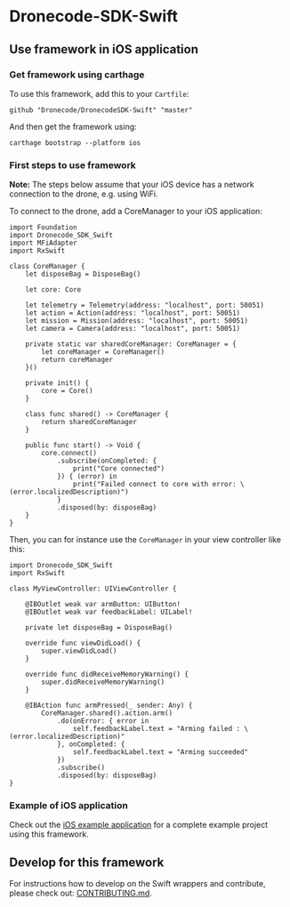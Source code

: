 # Dronecode-SDK-Swift

## Use framework in iOS application

### Get framework using carthage

To use this framework, add this to your `Cartfile`:

```
github "Dronecode/DronecodeSDK-Swift" "master"
```

And then get the framework using:
```
carthage bootstrap --platform ios
```

### First steps to use framework

**Note:** The steps below assume that your iOS device has a network connection to the drone, e.g. using WiFi.

To connect to the drone, add a CoreManager to your iOS application:

```
import Foundation
import Dronecode_SDK_Swift
import MFiAdapter
import RxSwift

class CoreManager {
    let disposeBag = DisposeBag()

    let core: Core

    let telemetry = Telemetry(address: "localhost", port: 50051)
    let action = Action(address: "localhost", port: 50051)
    let mission = Mission(address: "localhost", port: 50051)
    let camera = Camera(address: "localhost", port: 50051)

    private static var sharedCoreManager: CoreManager = {
        let coreManager = CoreManager()
        return coreManager
    }()

    private init() {
        core = Core()
    }

    class func shared() -> CoreManager {
        return sharedCoreManager
    }

    public func start() -> Void {
        core.connect()
            .subscribe(onCompleted: {
                print("Core connected")
            }) { (error) in
                print("Failed connect to core with error: \(error.localizedDescription)")
            }
            .disposed(by: disposeBag)
    }
}
```

Then, you can for instance use the `CoreManager` in your view controller like this:
```
import Dronecode_SDK_Swift
import RxSwift

class MyViewController: UIViewController {

    @IBOutlet weak var armButton: UIButton!
    @IBOutlet weak var feedbackLabel: UILabel!

    private let disposeBag = DisposeBag()

    override func viewDidLoad() {
        super.viewDidLoad()
    }

    override func didReceiveMemoryWarning() {
        super.didReceiveMemoryWarning()
    }

    @IBAction func armPressed(_ sender: Any) {
        CoreManager.shared().action.arm()
            .do(onError: { error in
                self.feedbackLabel.text = "Arming failed : \(error.localizedDescription)"
            }, onCompleted: {
                self.feedbackLabel.text = "Arming succeeded"
            })
            .subscribe()
            .disposed(by: disposeBag)
}
```

### Example of iOS application

Check out the [iOS example application](https://github.com/Dronecode/DronecodeSDK-Swift-Example) for a complete example project using this framework.

## Develop for this framework

For instructions how to develop on the Swift wrappers and contribute, please check out:
[CONTRIBUTING.md](CONTRIBUTING.md).

